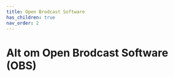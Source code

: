 ```yaml
---
title: Open Brodcast Software
has_children: true
nav_order: 2
---
```


# Alt om Open Brodcast Software (OBS)
